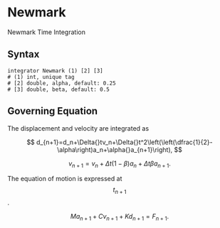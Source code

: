 # Newmark

Newmark Time Integration

## Syntax

```
integrator Newmark (1) [2] [3]
# (1) int, unique tag
# [2] double, alpha, default: 0.25
# [3] double, beta, default: 0.5
```

## Governing Equation

The displacement and velocity are integrated as

$$
d_{n+1}=d_n+\Delta{}tv_n+\Delta{}t^2\left(\left(\dfrac{1}{2}-\alpha\right)a_n+\alpha{}a_{n+1}\right),
$$

$$
v_{n+1}=v_n+\Delta{}t\left(1-\beta\right)a_n+\Delta{}t\beta{}a_{n+1}.
$$

The equation of motion is expressed at $$t_{n+1}$$.

$$
Ma_{n+1}+Cv_{n+1}+Kd_{n+1}=F_{n+1}.
$$
